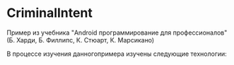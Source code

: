 # CriminalIntent
Пример из учебника "Android программирование для профессионалов" (Б. Харди, Б. Филлипс, К. Стюарт, К. Марсикано)

В процессе изучения данногопримера изучены следующие технологии:
